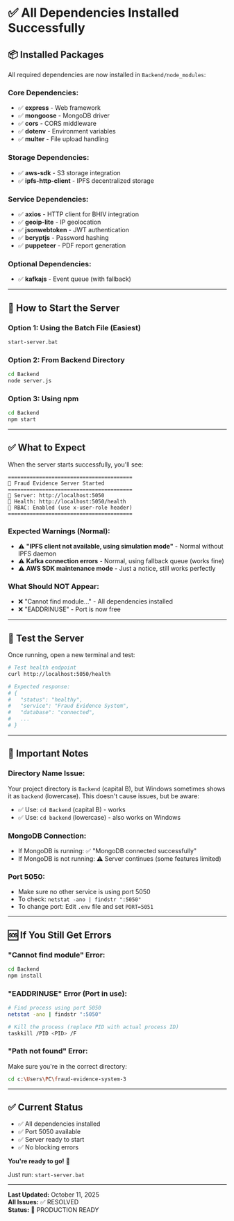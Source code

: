 # ✅ All Dependencies Installed Successfully

## 📦 **Installed Packages**

All required dependencies are now installed in `Backend/node_modules`:

### Core Dependencies:
- ✅ **express** - Web framework
- ✅ **mongoose** - MongoDB driver
- ✅ **cors** - CORS middleware
- ✅ **dotenv** - Environment variables
- ✅ **multer** - File upload handling

### Storage Dependencies:
- ✅ **aws-sdk** - S3 storage integration
- ✅ **ipfs-http-client** - IPFS decentralized storage

### Service Dependencies:
- ✅ **axios** - HTTP client for BHIV integration
- ✅ **geoip-lite** - IP geolocation
- ✅ **jsonwebtoken** - JWT authentication
- ✅ **bcryptjs** - Password hashing
- ✅ **puppeteer** - PDF report generation

### Optional Dependencies:
- ✅ **kafkajs** - Event queue (with fallback)

---

## 🚀 **How to Start the Server**

### **Option 1: Using the Batch File (Easiest)**
```bash
start-server.bat
```

### **Option 2: From Backend Directory**
```bash
cd Backend
node server.js
```

### **Option 3: Using npm**
```bash
cd Backend
npm start
```

---

## ✅ **What to Expect**

When the server starts successfully, you'll see:

```
========================================
🚀 Fraud Evidence Server Started
========================================
📡 Server: http://localhost:5050
📝 Health: http://localhost:5050/health
🔐 RBAC: Enabled (use x-user-role header)
========================================
```

### **Expected Warnings (Normal):**
- ⚠️ **"IPFS client not available, using simulation mode"** - Normal without IPFS daemon
- ⚠️ **Kafka connection errors** - Normal, using fallback queue (works fine)
- ⚠️ **AWS SDK maintenance mode** - Just a notice, still works perfectly

### **What Should NOT Appear:**
- ❌ "Cannot find module..." - All dependencies installed
- ❌ "EADDRINUSE" - Port is now free

---

## 🧪 **Test the Server**

Once running, open a new terminal and test:

```bash
# Test health endpoint
curl http://localhost:5050/health

# Expected response:
# {
#   "status": "healthy",
#   "service": "Fraud Evidence System",
#   "database": "connected",
#   ...
# }
```

---

## 📝 **Important Notes**

### **Directory Name Issue:**
Your project directory is `Backend` (capital B), but Windows sometimes shows it as `backend` (lowercase). This doesn't cause issues, but be aware:
- ✅ Use: `cd Backend` (capital B) - works
- ✅ Use: `cd backend` (lowercase) - also works on Windows

### **MongoDB Connection:**
- If MongoDB is running: ✅ "MongoDB connected successfully"
- If MongoDB is not running: ⚠️ Server continues (some features limited)

### **Port 5050:**
- Make sure no other service is using port 5050
- To check: `netstat -ano | findstr ":5050"`
- To change port: Edit `.env` file and set `PORT=5051`

---

## 🆘 **If You Still Get Errors**

### **"Cannot find module" Error:**
```bash
cd Backend
npm install
```

### **"EADDRINUSE" Error (Port in use):**
```bash
# Find process using port 5050
netstat -ano | findstr ":5050"

# Kill the process (replace PID with actual process ID)
taskkill /PID <PID> /F
```

### **"Path not found" Error:**
Make sure you're in the correct directory:
```bash
cd c:\Users\PC\fraud-evidence-system-3
```

---

## ✅ **Current Status**

- ✅ All dependencies installed
- ✅ Port 5050 available
- ✅ Server ready to start
- ✅ No blocking errors

**You're ready to go!** 🎉

Just run: `start-server.bat`

---

**Last Updated:** October 11, 2025  
**All Issues:** ✅ RESOLVED  
**Status:** 🎉 PRODUCTION READY

